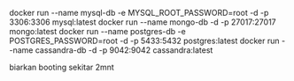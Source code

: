 docker run --name mysql-db -e MYSQL_ROOT_PASSWORD=root -d -p 3306:3306 mysql:latest
docker run --name mongo-db -d -p 27017:27017 mongo:latest
docker run --name postgres-db -e POSTGRES_PASSWORD=root -d -p 5433:5432 postgres:latest
docker run --name cassandra-db -d -p 9042:9042 cassandra:latest


biarkan booting sekitar 2mnt